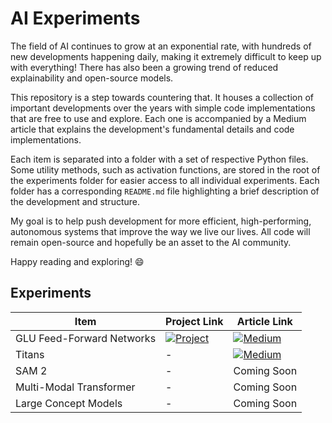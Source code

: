 # AI Experiments

The field of AI continues to grow at an exponential rate, with hundreds of new developments happening daily, making it extremely difficult to keep up with everything! There has also been a growing trend of reduced explainability and open-source models.

This repository is a step towards countering that. It houses a collection of important developments over the years with simple code implementations that are free to use and explore. Each one is accompanied by a Medium article that explains the development's fundamental details and code implementations.

Each item is separated into a folder with a set of respective Python files. Some utility methods, such as activation functions, are stored in the root of the experiments folder for easier access to all individual experiments. Each folder has a corresponding `README.md` file highlighting a brief description of the development and structure.

My goal is to help push development for more efficient, high-performing, autonomous systems that improve the way we live our lives. All code will remain open-source and hopefully be an asset to the AI community.

Happy reading and exploring! 😄

## Experiments

<!-- Badge templates -->
<!-- [![Project](https://img.shields.io/badge/Project-blue?style=for-the-badge&logo=python&logoColor=white)]() -->
<!-- [![Medium](https://img.shields.io/badge/Medium-12100E?style=for-the-badge&logo=medium&logoColor=white)]() -->

| Item          | Project Link | Article Link |
|---------------|--------------|--------------|
| GLU Feed-Forward Networks | [![Project](https://img.shields.io/badge/Project-blue?style=for-the-badge&logo=python&logoColor=white)](/experiments/glu/) | [![Medium](https://img.shields.io/badge/Medium-12100E?style=for-the-badge&logo=medium&logoColor=white)](https://medium.com/@achronus/glu-a-simple-transformer-improvement-504e31c4252a) |
| Titans | - | [![Medium](https://img.shields.io/badge/Medium-12100E?style=for-the-badge&logo=medium&logoColor=white)](https://medium.com/@achronus/titans-where-tokens-almost-live-forever-c995d9a84e0e) |
| SAM 2 | - | Coming Soon |
| Multi-Modal Transformer | - | Coming Soon |
| Large Concept Models | - | Coming Soon |

<!-- 
- Joint-embedding architectures
- Energy-based models
- Regularized methods (instead of contrastive)
- Reduce RL (very sample inefficient) for model predictive control
-->
